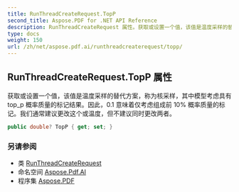 ```yaml
---
title: RunThreadCreateRequest.TopP
second_title: Aspose.PDF for .NET API Reference
description: RunThreadCreateRequest 属性。获取或设置一个值，该值是温度采样的替代方案，称为核采样，其中模型考虑具有 top_p 概率质量的标记结果。因此，0.1 意味着仅考虑组成前 10% 概率质量的标记。我们通常建议更改这个或温度，但不建议同时更改两者。
type: docs
weight: 150
url: /zh/net/aspose.pdf.ai/runthreadcreaterequest/topp/
---
```

## RunThreadCreateRequest.TopP 属性

获取或设置一个值，该值是温度采样的替代方案，称为核采样，其中模型考虑具有 top_p 概率质量的标记结果。因此，0.1 意味着仅考虑组成前 10% 概率质量的标记。我们通常建议更改这个或温度，但不建议同时更改两者。

```csharp
public double? TopP { get; set; }
```

### 另请参阅

* 类 [RunThreadCreateRequest](../)
* 命名空间 [Aspose.Pdf.AI](../../../aspose.pdf.ai/)
* 程序集 [Aspose.PDF](../../../)